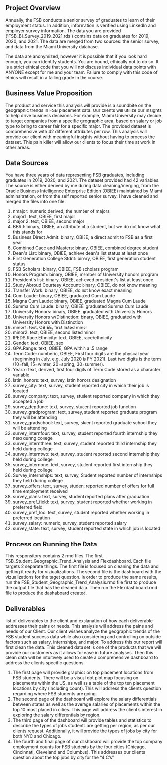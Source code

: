 ## Project Overview

Annually, the FSB conducts a senior survey of graduates to learn of their employment status.  In addition, information is verified using LinkedIn and employer survey information.  The data you are provided ('FSB_BI_Survey_2019_2021.rds') contains data on graduates for 2019, 2020, and 2021.  The data are merged from two sources:  the senior survey, and data from the Miami University database.  

The data are anonymized, however it is possible that if you look hard enough, you can identify students.  You are bound, ethically not to do so.  It is a strict ethical code that you will not discuss individual data points with ANYONE except for me and your team.  Failure to comply with this code of ethics will result in a failing grade in the course.  

## Business Value Proposition 

The product and service this analysis will provide is a soundbite on the geographic trends in FSB placement data. Our clients will utilize our insights to help drive business decisions. For example, Miami University may decide to target companies from a specific geographic area, based on salary or job type to bring to career fair for a specific major. The provided dataset is comprehensive with 42 different attributes per row. This analysis will provide our client with meaningful insights without having to process the dataset. This pain killer will allow our clients to focus their time at work in other areas. 

## Data Sources

You have three years of data representing FSB graduates, including graduates in 2019, 2020, and 2021.  The dataset provided had 42 variables.  The source is either derived by me during data cleaning/merging, from the Oracle Business Intelligence Enterprise Edition (OBIEE) maintained by Miami adminsitration, or from the self reported senior survey.  I have cleaned and merged the files into one file.  

1.  nmajor: numeric,derived, the number of majors 
2.  major1: text, OBIEE, first major
3.  major 2: text, OBIEE, second major
4.  BBRJ: binary, OBIEE, an attribute of a student, but we do not know what this stands for
5.  Business Direct Admit: binary, OBIEE, a direct admit to FSB as a first year
6.  Combined Cacc and Masters: binary, OBIEE, combined degree student
7.  Dean's List: binary, OBIEE, achieve dean's list status at least once
8.  First Generation College Stdnt: binary, OBIEE, first generation student status
9.  FSB Scholars: binary, OBIEE, FSB scholars program
10.  Honors Program: binary, OBIEE, member of University honors program
11.  President's list: binary, OBIEE, achieved president's list at least once
12.  Study Abroud Courtesy Account: binary, OBIEE, do not know meaning
13.  Transfer Work: binary, OBIEE, do not know exact meaning
14.  Cum Laude: binary, OBIEE, graduated Cum Laude
15.  Magna Cum Laude: binary, OBIEE, graduated Magna Cum Laude
16.  Summa Cum Laude: binary, OBIEE, graduated Summa Cum Laude
17.  University Honors: binary, OBIEE, graduated with University Honors
18.  University Honors w/Distinction: binary, OBIEE, graduated with University Honors with Distinction
19.  minor1: text, OBIEE, first listed minor
20.  minor2: text, OBIEE, second listed minor
21.  IPEDS.Race.Ethnicity: text, OBIEE, race/ethnicity
22.  Gender: text, OBIEE, sex
23.  GPA.Range: text, OBIEE, GPA within a .5 range
24.  Term.Code: numberic, OBIEE, First four digits are the physcal year (beginning in July, e.g. July 2020 is FY 2021).  Last two digits is the term (10=fall, 15=winter, 20=spring, 30=summer).
25.  Year.x: text, derived, first four digits of Term.Code stored as a character variable
26.  latin_honors: text, survey, latin honors designation
27.  survey_city: text, survey, student reported city in which their job is located
28.  survey_company: text, survey, student reported company in which they accepted a job
29.  survey_deptfunc: text, survey, student reported job function
30.  survey_gradprogram: text, survey, student reported graduate program they will be attending
31.  survey_gradschool: text, survey, stuent reported graduate school they will be attending
32.  survey_internfour: text, survey, student reported fourth internship they held during college
33.  survey_internthree: text, survey, student reported third internship they held during college
34.  survey_interntwo: text, survey, student reported second internship they held during college
35.  survey_internone: text, survey, student reported first internship they held during college
36.  Survey_internships: text, survey, Student reported number of internships they held during college
37.  survey_offers: text, survey, student reported number of offers for full time employment received
38.  survey_plans: text, survey, student reported plans after graduation
39.  survey_pref_field: text, survey, student reported whether working in preferred field
40.  survey_pref_loc: text, survey, student reported whether working in preferred location
41.  survey_salary: numeric, survey, student reported salary
42.  survey_state: text, survey, student reported state in which job is located

## Process on Running the Data

This responsitory contains 2 rmd files.  The first FSB_Student_Geographic_Trend_Analysis and Flexdashboard.  Each file targets 2 separate things.  The first file is focused on cleaning the data and getting it ready for viziualizations.  The second file is the dashboard with the vizualizations for the taget question.  In order to produce the same results, run the FSB_Student_Geographic_Trend_Analysis.rmd file first to produce the output file that has the cleaned data.  Then run the Flexdashboard.rmd file to produce the dashaboard created.

## Deliverables

list of deliverables to the client and explanation of how each deliverable addresses their pains or needs. This analysis will address the pains and needs of our Client. Our client wishes analyze the geographic trends of the FSB student success data while also considering and controlling on outside factors such as salary, internships, and major. To address this our report will first clean the data. This cleaned data set is one of the products that we will provide our customers as it allows for ease in future analyses. Then this clean data will be intuitively used to create a comprehensive dashboard to address the clients specific questions.
1. The first page will provide graphics on top placement locations from FSB students. There will be a visual dot plot map focusing on placements within the US, as well as a table of the top ten placement locations by city (including count). This will address the clients question regarding where FSB students are going.
2. The second page of the dashboard will explore the salary differentials between states as well as the average salaries of placements within the top 10 most placed in cities. This page will address the client’s interest in exploring the salary differentials by region.
3. The third page of the dashboard will provide tables and statistics to describe the types of jobs students are getting per region, as per our clients request. Additionally, it will provide the types of jobs by city for both NYC and Chicago.
4. The fourth and final page of our dashboard will provide the top company employment counts for FSB students by the four cities (Chicago, Cincinnati, Cleveland and Columbus). This addresses our clients question about the top jobs by city for the “4 C’s”
